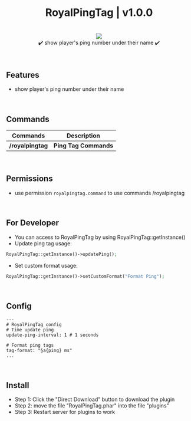 <div align="center">
<h1>RoyalPingTag | v1.0.0<h1>
</div>
<p align="center">
<a href="https://poggit.pmmp.io/p/RoyalPingTag"><img src="https://poggit.pmmp.io/shield.state/RoyalPingTag"></a>
<br>
✔️ show player's ping number under their name ✔️
</p>

<br>

## Features
- show player's ping number under their name

<br>

## Commands
| **Commands** | **Description** |
| --- | --- |
| **/royalpingtag** | **Ping Tag Commands** |

<br>

## Permissions
- use permission `royalpingtag.command` to use commands /royalpingtag

<br>

## For Developer
- You can access to RoyalPingTag by using RoyalPingTag::getInstance()
- Update ping tag usage:
```php
RoyalPingTag::getInstance()->updatePing();
```
- Set custom format usage:
```php
RoyalPingTag::getInstance()->setCustomFormat("Format Ping");
```
  
<br>

## Config
```
---
# RoyalPingTag config
# Time update ping
update-ping-interval: 1 # 1 seconds

# Format ping tags
tag-format: "§a{ping} ms"
...
```

<br>

## Install
- Step 1: Click the "Direct Download" button to download the plugin
- Step 2: move the file "RoyalPingTag.phar" into the file "plugins"
- Step 3: Restart server for plugins to work
